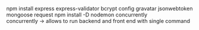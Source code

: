 npm install express express-validator bcrypt config gravatar jsonwebtoken mongoose request
npm install -D nodemon concurrently   
concurrently -> allows to run backend and front end with single command
